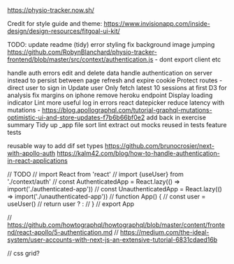 https://physio-tracker.now.sh/

Credit for style guide and theme: https://www.invisionapp.com/inside-design/design-resources/fitgoal-ui-kit/

TODO:
update readme (tidy)
error styling
fix background image jumping
https://github.com/RobynBlanchard/physio-tracker-frontend/blob/master/src/context/authentication.js - dont export client etc

handle auth errors
edit and delete data
handle authentication on server instead to persist between page refresh and expire cookie
Protect routes - direct user to sign in
Update user
Only fetch latest 10 sessions at first
D3 for analysis
fix margins on iphone
remove heroku endpoint
Display loading indicator
Lint
more useful log in errors
react datepicker
reduce latency with mutations - https://blog.apollographql.com/tutorial-graphql-mutations-optimistic-ui-and-store-updates-f7b6b66bf0e2
add back in exercise summary
Tidy up _app file
sort
lint
extract out mocks reused in tests
feature tests

reusable way to add dif set types
https://github.com/brunocrosier/next-with-apollo-auth
https://kalm42.com/blog/how-to-handle-authentication-in-react-applications


// TODO
// import React from 'react'
// import {useUser} from './context/auth'
// const AuthenticatedApp = React.lazy(() => import('./authenticated-app'))
// const UnauthenticatedApp = React.lazy(() => import('./unauthenticated-app'))
// function App() {
//   const user = useUser()
//   return user ? <AuthenticatedApp /> : <UnauthenticatedApp />
// }
// export App

// https://github.com/howtographql/howtographql/blob/master/content/frontend/react-apollo/5-authentication.md
// https://medium.com/the-ideal-system/user-accounts-with-next-js-an-extensive-tutorial-6831cdaed16b


// css grid?